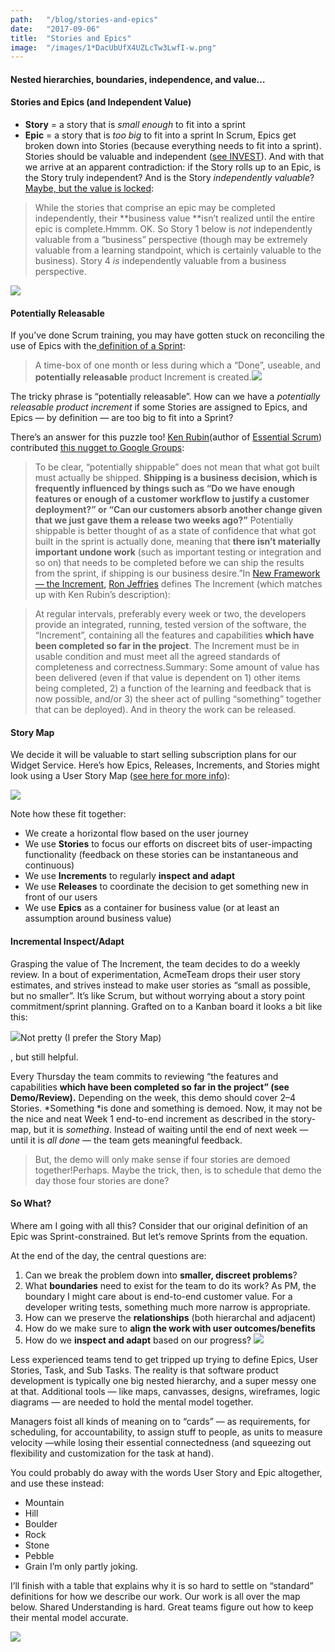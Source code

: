 ```yaml
---
path:	"/blog/stories-and-epics"
date:	"2017-09-06"
title:	"Stories and Epics"
image:	"/images/1*DacUbUfX4UZLcTw3LwfI-w.png"
---
```


#### Nested hierarchies, boundaries, independence, and value…

#### Stories and Epics (and Independent Value)

* **Story** = a story that is *small enough* to fit into a sprint
* **Epic** = a story that is *too big* to fit into a sprint
In Scrum, Epics get broken down into Stories (because everything needs to fit into a sprint). Stories should be valuable and independent ([see INVEST](https://www.agilealliance.org/glossary/invest/)). And with that we arrive at an apparent contradiction: if the Story rolls up to an Epic, is the Story truly independent? And is the Story *independently valuable*? [Maybe, but the value is locked](https://www.scrumalliance.org/community/articles/2014/march/stories-versus-themes-versus-epics):


> While the stories that comprise an epic may be completed independently, their **business value **isn’t realized until the entire epic is complete.Hmmm. OK. So Story 1 below is *not* independently valuable from a “business” perspective (though may be extremely valuable from a learning standpoint, which is certainly valuable to the business). Story 4 *is* independently valuable from a business perspective.

![](/images/1*DacUbUfX4UZLcTw3LwfI-w.png)

#### Potentially Releasable

If you’ve done Scrum training, you may have gotten stuck on reconciling the use of Epics with the[ definition of a Sprint](https://www.scrum.org/resources/what-is-a-sprint-in-scrum):


> A time-box of one month or less during which a “Done”, useable, and **potentially releasable** product Increment is created.![](/images/1*WCOADvOAsH3L6cbHKPW6yQ.png)

The tricky phrase is “potentially releasable”. How can we have a *potentially releasable product increment* if some Stories are assigned to Epics, and Epics — by definition — are too big to fit into a Sprint?

There’s an answer for this puzzle too! [Ken Rubin](https://medium.com/u/e8471ec71422)(author of [Essential Scrum](https://www.amazon.com/Essential-Scrum-Practical-Addison-Wesley-Signature/dp/0137043295)) contributed [this nugget to Google Groups](https://groups.google.com/forum/#!topic/scrumalliance/R55_NL1XSZQ):


> To be clear, “potentially shippable” does not mean that what got built must actually be shipped. **Shipping is a business decision, which is frequently influenced by things such as “Do we have enough features or enough of a customer workflow to justify a customer deployment?” or “Can our customers absorb another change given that we just gave them a release two weeks ago?”**
> Potentially shippable is better thought of as a state of confidence that what got built in the sprint is actually done, meaning that **there isn’t materially important undone work** (such as important testing or integration and so on) that needs to be completed before we can ship the results from the sprint, if shipping is our business desire.”In [New Framework — the Increment,](http://ronjeffries.com/articles/017-08ff/new-framework-increment/) [Ron Jeffries](https://medium.com/u/a45b68b1ab11) defines The Increment (which matches up with Ken Rubin’s description):


> At regular intervals, preferably every week or two, the developers provide an integrated, running, tested version of the software, the “Increment”, containing all the features and capabilities **which have been completed so far in the project**. The Increment must be in usable condition and must meet all the agreed standards of completeness and correctness.Summary: Some amount of value has been delivered (even if that value is dependent on 1) other items being completed, 2) a function of the learning and feedback that is now possible, and/or 3) the sheer act of pulling “something” together that can be deployed). And in theory the work can be released.

#### Story Map

We decide it will be valuable to start selling subscription plans for our Widget Service. Here’s how Epics, Releases, Increments, and Stories might look using a User Story Map ([see here for more info](http://jpattonassociates.com/user-story-mapping/)):

![](/images/1*Opg7f3O-QukvSRxNBtqq_g.png)

Note how these fit together:

* We create a horizontal flow based on the user journey
* We use **Stories** to focus our efforts on discreet bits of user-impacting functionality (feedback on these stories can be instantaneous and continuous)
* We use **Increments** to regularly **inspect and adapt**
* We use **Releases** to coordinate the decision to get something new in front of our users
* We use **Epics** as a container for business value (or at least an assumption around business value)
#### Incremental Inspect/Adapt

Grasping the value of The Increment, the team decides to do a weekly review. In a bout of experimentation, AcmeTeam drops their user story estimates, and strives instead to make user stories as “small as possible, but no smaller”. It’s like Scrum, but without worrying about a story point commitment/sprint planning. Grafted on to a Kanban board it looks a bit like this:

![](/images/1*aJetFdolRut-dhLDYyUs9A.png)Not pretty (I prefer the Story Map)

, but still helpful.

Every Thursday the team commits to reviewing “the features and capabilities **which have been completed so far in the project” (see Demo/Review).** Depending on the week, this demo should cover 2–4 Stories. *Something *is done and something is demoed. Now, it may not be the nice and neat Week 1 end-to-end increment as described in the story-map, but it is *something*. Instead of waiting until the end of next week — until it is *all done* — the team gets meaningful feedback.


> But, the demo will only make sense if four stories are demoed together!Perhaps. Maybe the trick, then, is to schedule that demo the day those four stories are done?

#### So What?

Where am I going with all this? Consider that our original definition of an Epic was Sprint-constrained. But let’s remove Sprints from the equation.

At the end of the day, the central questions are:

1. Can we break the problem down into **smaller, discreet problems**?
2. What **boundaries** need to exist for the team to do its work? As PM, the boundary I might care about is end-to-end customer value. For a developer writing tests, something much more narrow is appropriate.
3. How can we preserve the **relationships** (both hierarchal and adjacent)
4. How do we make sure to **align the work with user outcomes/benefits**
5. How do we **inspect and adapt** based on our progress?
![](/images/1*6Wo2UheqK8Idyx7cO4bv6A.png)

Less experienced teams tend to get tripped up trying to define Epics, User Stories, Task, and Sub Tasks. The reality is that software product development is typically one big nested hierarchy, and a super messy one at that. Additional tools — like maps, canvasses, designs, wireframes, logic diagrams — are needed to hold the mental model together.

Managers foist all kinds of meaning on to “cards” — as requirements, for scheduling, for accountability, to assign stuff to people, as units to measure velocity —while losing their essential connectedness (and squeezing out flexibility and customization for the task at hand).

You could probably do away with the words User Story and Epic altogether, and use these instead:

* Mountain
* Hill
* Boulder
* Rock
* Stone
* Pebble
* Grain
I’m only partly joking.

I’ll finish with a table that explains why it is so hard to settle on “standard” definitions for how we describe our work. Our work is all over the map below. Shared Understanding is hard. Great teams figure out how to keep their mental model accurate.

![](/images/1*hfOMC9A16bySoMoqYNVw5w.png)